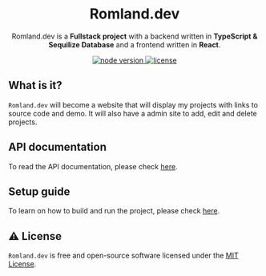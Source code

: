 <h1 align="center">
  Romland.dev
</h1>
<p align="center">Romland.dev is a <b>Fullstack project</b> with a backend written in <b>TypeScript & Sequilize Database</b> and a frontend written in <b>React</b>.

<p align="center">
	<a href="https://nodejs.org/en/" target="_blank">
		<img src="https://img.shields.io/badge/Node.JS-14.0+-0?style=for-the-badge&logo=nodedotjs" alt="node version" />
	</a>
	<a href="https://github.com/linusromland/Velody/blob/master/LICENSE">
		<img src="https://img.shields.io/badge/license-MIT-red?style=for-the-badge&logo=none" alt="license" />
	</a>
</p>

## What is it?

`Romland.dev` will become a website that will display my projects with links to source code and demo. It will also have a admin site to add, edit and delete projects.

## API documentation

To read the API documentation, please check [here](/docs/api/README.md).

## Setup guide

To learn on how to build and run the project, please check [here](/docs/SETUP.md).

## ⚠️ License

`Romland.dev` is free and open-source software licensed under the [MIT License](https://github.com/linusromland-ITHS/Native-JavaScript-Laboration-2/blob/master/LICENSE).
